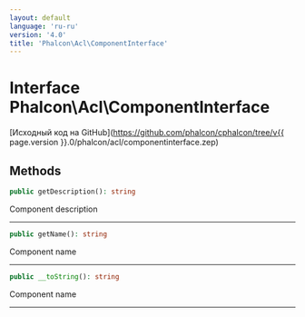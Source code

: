 ```yaml
---
layout: default
language: 'ru-ru'
version: '4.0'
title: 'Phalcon\Acl\ComponentInterface'
---
```


# Interface **Phalcon\Acl\ComponentInterface**

[Исходный код на GitHub](https://github.com/phalcon/cphalcon/tree/v{{ page.version }}.0/phalcon/acl/componentinterface.zep)

## Methods

```php
public getDescription(): string
```

Component description

* * *

```php
public getName(): string
```

Component name

* * *

```php
public __toString(): string
```

Component name

* * *